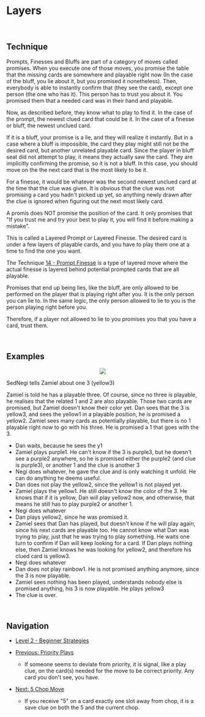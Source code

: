 # Layers

<br />

## Technique

Prompts, Finesses and Bluffs are part of a category of moves called promises. When you execute one of those moves, you promise the table that the missing cards are somewhere and playable right now (In the case of the bluff, you lie about it, but you promised it nonetheless). Then, everybody is able to instantly confirm that (they see the card), except one person (the one who has it). This person has to trust you about it. You promised them that a needed card was in their hand and playable.

Now, as described before, they know what to play to find it. In the case of the prompt, the newest clued card that could be it. In the case of a finesse or bluff, the newest unclued card.

If it is a bluff, your promise is a lie, and they will realize it instantly. But in a case where a bluff is impossible, the card they play might still not be the desired card, but another unrelated playable card. Since the player in bluff seat did not attempt to play, it means they actually saw the card. They are implicitly confirming the promise, so it is not a bluff. In this case, you should move on the the next card that is the most likely to be it.

For a finesse, it would be whatever was the second newest unclued card at the time that the clue was given. It is obvious that the clue was not promising a card you hadn't picked up yet, so anything newly drawn after the clue is ignored when figuring out the next most likely card.

A promis does NOT promise the position of the card. It only promises that "If you trust me and try your best to play it, you will find it before making a mistake".

This is called a Layered Prompt or Layered Finesse. The desired card is under a few layers of playable cards, and you have to play them one at a time to find the one you want.

The Technique [14 - Prompt Finesse](https://github.com/agilbert1412/HanabiStrategy/blob/master/Strategy/Level%202%20-%20Beginner/14%20-%20Prompt%20Finesse.md) is a type of layered move where the actual finesse is layered behind potential prompted cards that are all playable.

Promises that end up being lies, like the bluff, are only allowed to be performed on the player that is playing right after you. It is the only person you can lie to. In the same logic, the only person allowed to lie to you is the person playing right before you.

Therefore, if a player not allowed to lie to you promises you that you have a card, trust them.

<br />

## Examples

<p align="center">
    <img src="images/<21_LayersExample.png" />
</p>

SedNegi tells Zamiel about one 3 (yellow3)

Zamiel is told he has a playable three. Of course, since no three is playable, he realises that the related 1 and 2 are also playable. Those two cards are promised, but Zamiel doesn't know their color yet. Dan sees that the 3 is yellow3, and sees the yellow1 in a playable position, he is promised a yellow2. Zamiel sees many cards as potentially playable, but there is no 1 playable right now to go with his three. He is promised a 1 that goes with the 3.

* Dan waits, because he sees the y1
* Zamiel plays purple1. He can't know if the 3 is purple3, but he doesn't see a purple2 anywhere, so he is promised either the purple2 (and clue is purple3), or another 1 and the clue is another 3
* Negi does whatever, he gave the clue and is only watching it unfold. He can do anything he deems useful.
* Dan does not play the yellow2, since the yellow1 is not played yet.
* Zamiel plays the yellow1. He still doesn't know the color of the 3. He knows that if it is yellow, Dan will play yellow2 now, and otherwise, that means he still has to play purple2 or another 1.
* Negi does whatever
* Dan plays yellow2, since he was promised it.
* Zamiel sees that Dan has played, but doesn't know if he will play again, since his next cards are playable too. He cannot know what Dan was trying to play, just that he was trying to play something. He waits one turn to confirm if Dan will keep looking for a card. If Dan plays nothing else, then Zamiel knows he was looking for yellow2, and therefore his clued card is yellow3.
* Negi does whatever
* Dan does not play rainbow1. He is not promised anything anymore, since the 3 is now playable.
* Zamiel sees nothing has been played, understands nobody else is promised anything, his 3 is now playable. He plays yellow3
* The clue is over.

<br />

## Navigation

* [Level 2 - Beginner Strategies](https://github.com/agilbert1412/HanabiStrategy/blob/master/Strategy/Level%202%20-%20Beginner/Level%202%20-%20Beginner.md)

* [Previous: Priority Plays](https://github.com/agilbert1412/HanabiStrategy/blob/master/Strategy/Level%202%20-%20Beginner/20%20-%20Priority%20Plays.md)
	* If someone seems to deviate from priority, it is signal, like a play clue, on the card(s) needed for the move to be correct priority. Any card you don't see, you have.

* [Next: 5 Chop Move](https://github.com/agilbert1412/HanabiStrategy/blob/master/Strategy/Level%202%20-%20Beginner/22%20-%205%20Chop%20Move.md)
	* If you receive "5" on a card exactly one slot away from chop, it is a save clue on both the 5 and the current chop.